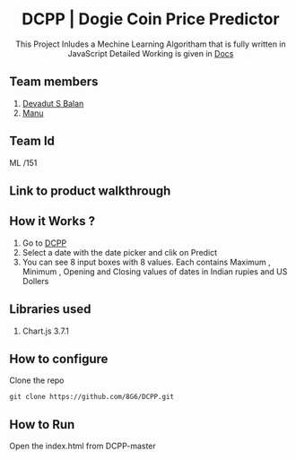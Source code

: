 <div align='center'>
  <h1>DCPP | Dogie Coin Price Predictor</h1>
  This Project Inludes a Mechine Learning Algoritham that is fully written in JavaScript
  Detailed Working is given in <a href="https://8g6.github.io/DCPP/docs.html">Docs</a>
</div>

## Team members
1. [Devadut S Balan](https://github.com/8G6)
2. [Manu](https://github.com/manuviswakarmave)
## Team Id
ML /151
## Link to product walkthrough

## How it Works ?
1. Go to [DCPP](https://8g6.github.io/DCPP/)
2. Select a date with the date picker and clik on Predict 
3. You can see 8 input boxes with 8 values. Each contains Maximum , Minimum , Opening and Closing values of dates in Indian rupies and US Dollers
## Libraries used
1. Chart.js 3.7.1
## How to configure
Clone the repo
```console
git clone https://github.com/8G6/DCPP.git
```
## How to Run
Open the index.html from DCPP-master

